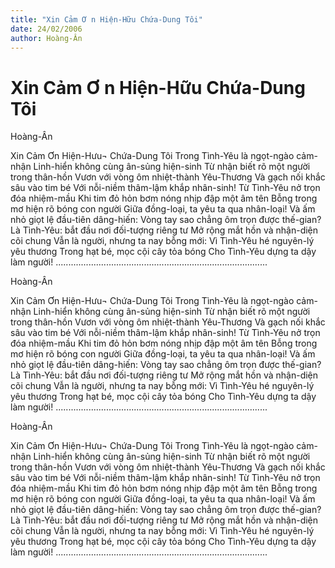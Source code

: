 ```yaml
---
title: "Xin Cảm Ơ n Hiện-Hữu Chứa-Dung Tôi"
date: 24/02/2006
author: Hoàng-Ân
---
```


# Xin Cảm Ơ n Hiện-Hữu Chứa-Dung Tôi

Hoàng-Ân

Xin Cảm Ơn Hiện-Hưu¬ Chứa-Dung Tôi
Trong Tình-Yêu là ngọt-ngào cảm-nhận
Linh-hiển không cùng ân-sủng hiện-sinh
Từ nhận biết rõ một người trong thân-hồn
Vươn với vòng ôm nhiệt-thành Yêu-Thương
Và gạch nối khắc sâu vào tim bé
Với nỗi-niềm thâm-lậm khắp nhân-sinh!
Từ Tình-Yêu nở trọn đóa nhiệm-mầu
Khi tim đỏ hỏn bơm nóng nhịp đập một âm tên
Bỗng trong mơ hiện rõ bóng con người
Giữa đồng-loại, ta yêu ta qua nhân-loại!
Và ấm nhỏ giọt lệ đầu-tiên dâng-hiến:
Vòng tay sao chẳng ôm trọn được thế-gian?
Là Tình-Yêu: bắt đầu nơi đối-tượng riêng tư
Mở rộng mắt hồn và nhận-diện cõi chung
Vẫn là người, nhưng ta nay bỗng mới:
Vì Tình-Yêu hé nguyên-lý yêu thương
Trong hạt bé, mọc cội cây tỏa bóng
Cho Tình-Yêu dựng ta dậy làm người!
....................................................................................

Hoàng-Ân

Xin Cảm Ơn Hiện-Hưu¬ Chứa-Dung Tôi
Trong Tình-Yêu là ngọt-ngào cảm-nhận
Linh-hiển không cùng ân-sủng hiện-sinh
Từ nhận biết rõ một người trong thân-hồn
Vươn với vòng ôm nhiệt-thành Yêu-Thương
Và gạch nối khắc sâu vào tim bé
Với nỗi-niềm thâm-lậm khắp nhân-sinh!
Từ Tình-Yêu nở trọn đóa nhiệm-mầu
Khi tim đỏ hỏn bơm nóng nhịp đập một âm tên
Bỗng trong mơ hiện rõ bóng con người
Giữa đồng-loại, ta yêu ta qua nhân-loại!
Và ấm nhỏ giọt lệ đầu-tiên dâng-hiến:
Vòng tay sao chẳng ôm trọn được thế-gian?
Là Tình-Yêu: bắt đầu nơi đối-tượng riêng tư
Mở rộng mắt hồn và nhận-diện cõi chung
Vẫn là người, nhưng ta nay bỗng mới:
Vì Tình-Yêu hé nguyên-lý yêu thương
Trong hạt bé, mọc cội cây tỏa bóng
Cho Tình-Yêu dựng ta dậy làm người!
....................................................................................

Hoàng-Ân

Xin Cảm Ơn Hiện-Hưu¬ Chứa-Dung Tôi
Trong Tình-Yêu là ngọt-ngào cảm-nhận
Linh-hiển không cùng ân-sủng hiện-sinh
Từ nhận biết rõ một người trong thân-hồn
Vươn với vòng ôm nhiệt-thành Yêu-Thương
Và gạch nối khắc sâu vào tim bé
Với nỗi-niềm thâm-lậm khắp nhân-sinh!
Từ Tình-Yêu nở trọn đóa nhiệm-mầu
Khi tim đỏ hỏn bơm nóng nhịp đập một âm tên
Bỗng trong mơ hiện rõ bóng con người
Giữa đồng-loại, ta yêu ta qua nhân-loại!
Và ấm nhỏ giọt lệ đầu-tiên dâng-hiến:
Vòng tay sao chẳng ôm trọn được thế-gian?
Là Tình-Yêu: bắt đầu nơi đối-tượng riêng tư
Mở rộng mắt hồn và nhận-diện cõi chung
Vẫn là người, nhưng ta nay bỗng mới:
Vì Tình-Yêu hé nguyên-lý yêu thương
Trong hạt bé, mọc cội cây tỏa bóng
Cho Tình-Yêu dựng ta dậy làm người!
....................................................................................
